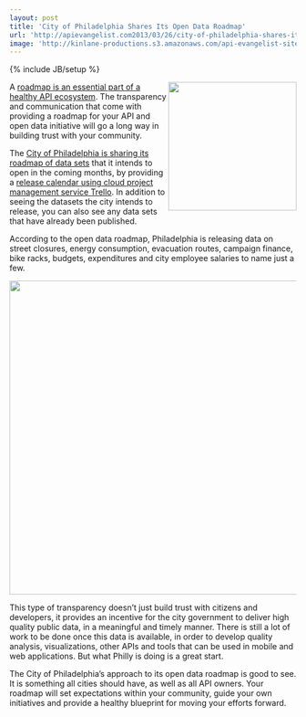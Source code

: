 ```yaml
---
layout: post
title: 'City of Philadelphia Shares Its Open Data Roadmap'
url: 'http://apievangelist.com2013/03/26/city-of-philadelphia-shares-its-open-data-roadmap/'
image: 'http://kinlane-productions.s3.amazonaws.com/api-evangelist-site/blog/tecnically-philly.png'
---
```

{% include JB/setup %}
<p>
     <a title=tecnically philly href=http://technical.ly/philly/ target=_blank><img src=https://s3.amazonaws.com/kinlane-productions/city/philadelphia/tecnically-philly.png  width=225 align=right /></a>
</p>
<p>
     A <a href=/buildingblocks/roadmap.php>roadmap is an essential part of a healthy API ecosystem</a>. The transparency and communication that come with providing a roadmap for your API and open data initiative will go a long way in building trust with your community.
</p>
<p>
     The <a href=http://technical.ly/philly/2013/03/26/city-of-philadelphia-open-data-release-schedule/>City of Philadelphia is sharing its roadmap of data sets</a> that it intends to open in the coming months, by providing a <a href=https://trello.com/board/city-of-philadelphia-open-data-pipeline/51487d15bb68f5de3b0099b0>release calendar using cloud project management service Trello</a>. In addition to seeing the datasets the city intends to release, you can also see any data sets that have already been published.
</p>
<p>
     According to the open data roadmap, Philadelphia is releasing data on street closures, energy consumption, evacuation routes, campaign finance, bike racks, budgets, expenditures and city employee salaries to name just a few.
</p>
<p>
     <a title=tecnically philly href=http://technical.ly/philly/ target=_blank><img src=https://s3.amazonaws.com/kinlane-productions/city/philadelphia/city-of-philly-open-data-roadmap.png  width=550 /></a>
</p>
<p>
     This type of transparency doesn’t just build trust with citizens and developers, it provides an incentive for the city government to deliver high quality public data, in a meaningful and timely manner. There is still a lot of work to be done once this data is available, in order to develop quality analysis, visualizations, other APIs and tools that can be used in mobile and web applications. But what Philly is doing is a great start.
</p>
<p>
     The City of Philadelphia’s approach to its open data roadmap is good to see. It is something all cities should have, as well as all API owners. Your roadmap will set expectations within your community, guide your own initiatives and provide a healthy blueprint for moving your efforts forward.
</p>
